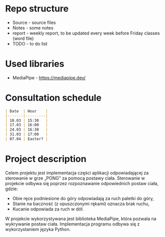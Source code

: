 # Repo structure
* Source - source files
* Notes - some notes
* report - weekly report, to be updated every week before Friday classes (word file)
* TODO - to do list

# Used libraries
* MediaPipe - https://mediapipe.dev/

# Consultation schedule
```markdown
| Date  | Hour    |
|-------|---------|
| 10.03 | 15:30   |
| 17.03 | 16:00   |
| 24.03 | 16:30   |
| 31.03 | 17:00   |
| 07.04 | Easter? |
```

# Project description

Celem projektu jest implementacja części aplikacji odpowiadającej za sterowanie w grze „PONG” za pomocą postawy ciała.
Sterowanie w projekcie odbywa się poprzez rozpoznawanie odpowiednich postaw ciała, gdzie:
  *	Obie ręce podniesione do góry odpowiadają za ruch paletki do góry,
  *	Stanie na baczność (z opuszczonymi rękami) oznacza brak ruchu, 
  *	Kucanie odpowiada za ruch w dół.


W projekcie wykorzystywana jest biblioteka MediaPipe, która pozwala na wykrywanie postaw ciała. Implementacja programu odbywa się z wykorzystaniem języka Python.

